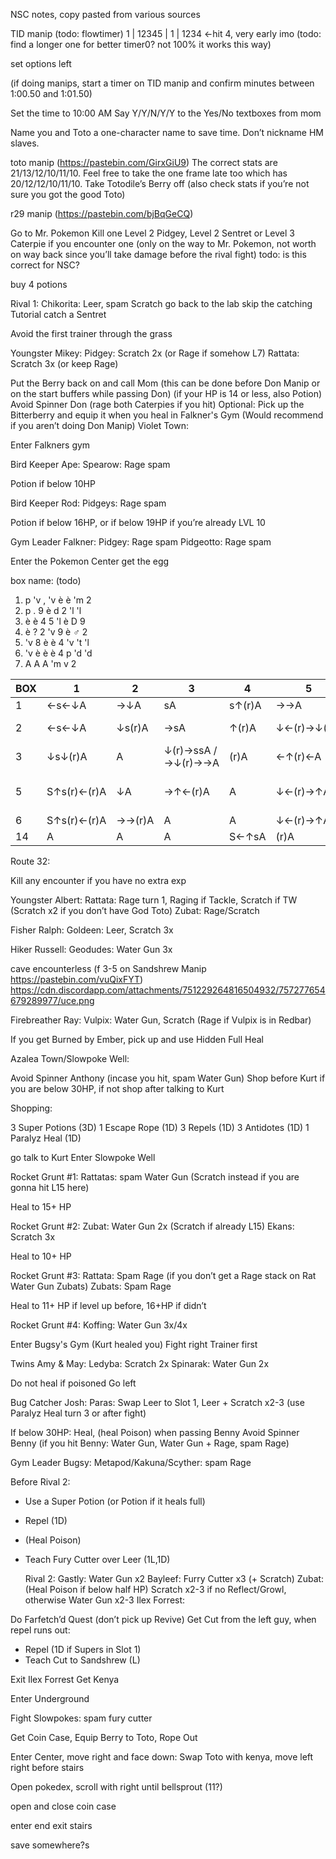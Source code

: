 NSC notes, copy pasted from various sources

TID manip (todo: flowtimer) 1 | 12345 | 1 | 1234 <-hit 4, very early imo (todo: find a longer one for better timer0? not 100% it works this way)

set options left

(if doing manips, start a timer on TID manip and confirm minutes between 1:00.50 and 1:01.50)

Set the time to 10:00 AM
Say Y/Y/N/Y/Y to the Yes/No textboxes from mom

Name you and Toto a one-character name to save time. Don’t nickname HM slaves.

toto manip (https://pastebin.com/GirxGiU9)
The correct stats are 21/13/12/10/11/10. Feel free to take the one frame late too which has 20/12/12/10/11/10.
Take Totodile’s Berry off (also check stats if you’re not sure you got the good Toto)

r29 manip (https://pastebin.com/bjBqGeCQ)

Go to Mr. Pokemon
Kill one Level 2 Pidgey, Level 2 Sentret or Level 3 Caterpie if you encounter one (only on the way to Mr. Pokemon, not worth on way back  since you’ll take damage before the rival fight)
todo: is this correct for NSC?

buy 4 potions

Rival 1:
Chikorita: Leer, spam Scratch
go back to the lab
skip the catching Tutorial
catch a Sentret

Avoid the first trainer through the grass

Youngster Mikey:
          Pidgey: Scratch 2x (or Rage if somehow L7)
          Rattata: Scratch 3x (or keep Rage)

Put the Berry back on and call Mom (this can be done before Don Manip or on the start buffers while passing Don) (if your HP is 14 or less, also Potion)
Avoid Spinner Don (rage both Caterpies if you hit)
Optional: Pick up the Bitterberry and equip it when you heal in Falkner's Gym (Would recommend if you aren’t doing Don Manip)
Violet Town:


Enter Falkners gym

Bird Keeper Ape:
             Spearow: Rage spam

Potion if below 10HP

Bird Keeper Rod:
               Pidgeys: Rage spam

Potion if below 16HP, or if below 19HP if you’re already LVL 10

Gym Leader Falkner:
           Pidgey: Rage spam
      Pidgeotto: Rage spam

Enter the Pokemon Center
get the egg

box name: (todo)

1. p 'v , 'v è è 'm 2
2. p . 9 è d 2 'l 'l
3. è è 4 5 'l è D 9
4. è ? 2 'v 9 è ♂ 2
5. 'v 8 è è 4 'v 't 'l
6. 'v è è è 4 p 'd 'd
14. A A A 'm v 2

| BOX | 1   | 2   | 3   | 4   | 5   | 6   | 7   | 8   | NAME |
| --- | --- | --- | --- | --- | --- | --- | --- | --- | ---- |
| 1   | ←s←↓A | →↓A | sA | s↑(r)A | →→A | A | →→→(r)A | ←←↓A | p'v,'vèè'm2 |  
| 2   | ←s←↓A | ↓s(r)A | →sA | ↑(r)A | ↓←(r)→↓(r)A | ↑(r)←↑(r)→A / ↑→(r)←←A | ↑(r)A /→↑(r)A | A | p.9èd2'l'l |
| 3   | ↓s↓(r)A | A | ↓(r)→ssA / →↓(r)→→A | (r)A | ←↑(r)←A | ←(r)A | ↓s(r)→↓A    | sS↑A | èè45'lèD9 |
| 5   | S↑s(r)←(r)A | ↓A | →↑←(r)A | A | ↓←(r)→↑A | S↑→(r)←A | (hold←)A | (hold←)ss(r)←A/(or wait 1 scroll before s, then ssA) | 'v8èè4'v't'l |
| 6   | S↑s(r)←(r)A | →→(r)A | A | A | ↓←(r)→↑A | S↓→←←A | S→↑(r)→↑(r)A | A | 'vèèè4p'd'd |
| 14  | A | A | A | S←↑sA | (r)A | ←↓(r)←↓A | SA |     | AAA'mv2 |




Route 32:

Kill any encounter if you have no extra exp

Youngster Albert:
Rattata: Rage turn 1, Raging if Tackle, Scratch if TW (Scratch x2 if you don’t have God Toto)
Zubat: Rage/Scratch


Fisher Ralph:
              Goldeen: Leer, Scratch 3x

Hiker Russell:
              Geodudes: Water Gun 3x

cave encounterless (f 3-5 on Sandshrew Manip https://pastebin.com/vuQixFYT)
https://cdn.discordapp.com/attachments/751229264816504932/757277654679289977/uce.png

Firebreather Ray:
                  Vulpix: Water Gun, Scratch (Rage if Vulpix is in Redbar)

If you get Burned by Ember, pick up and use Hidden Full Heal

Azalea Town/Slowpoke Well:

Avoid Spinner Anthony
(incase you hit, spam Water Gun)
Shop before Kurt if you are below 30HP, if not shop after talking to Kurt

Shopping:

3 Super Potions (3D)
1 Escape Rope (1D)
3 Repels (1D)
3 Antidotes (1D)
1 Paralyz Heal (1D)

go talk to Kurt
Enter Slowpoke Well

Rocket Grunt #1:
             Rattatas: spam Water Gun (Scratch instead if you are gonna hit L15 here)

Heal to 15+ HP

Rocket Grunt #2:
                 Zubat: Water Gun 2x (Scratch if already L15)
                 Ekans: Scratch 3x

Heal to 10+ HP

Rocket Grunt #3:
               Rattata: Spam Rage (if you don’t get a Rage stack on Rat Water Gun Zubats)
               Zubats: Spam Rage

Heal to 11+ HP if level up before, 16+HP if didn’t

Rocket Grunt #4:
               Koffing: Water Gun 3x/4x

Enter Bugsy's Gym (Kurt healed you)
Fight right Trainer first

Twins Amy & May:
                  Ledyba: Scratch 2x
                  Spinarak: Water Gun 2x

Do not heal if poisoned
Go left

Bug Catcher Josh:
                   Paras: Swap Leer to Slot 1, Leer + Scratch x2-3 (use Paralyz Heal turn 3 or                        after fight)


If below 30HP: Heal, (heal Poison) when passing Benny
Avoid Spinner Benny
(if you hit Benny: Water Gun, Water Gun + Rage, spam Rage)

Gym Leader Bugsy:
Metapod/Kakuna/Scyther: spam Rage

Before Rival 2:
- Use a Super Potion (or Potion if it heals full)
- Repel (1D)
- (Heal Poison)
- Teach Fury Cutter over Leer (1L,1D)

   Rival 2:
    Gastly: Water Gun x2
  Bayleef: Furry Cutter x3 (+ Scratch)
     Zubat: (Heal Poison if below half HP) Scratch x2-3 if no Reflect/Growl,
                 otherwise Water Gun x2-3
Ilex Forrest:

Do Farfetch’d Quest (don’t pick up Revive)
Get Cut from the left guy, when repel runs out:
- Repel (1D if Supers in Slot 1)
- Teach Cut to Sandshrew (L)

Exit Ilex Forrest
Get Kenya

Enter Underground

Fight Slowpokes: spam fury cutter

Get Coin Case, Equip Berry to Toto, Rope Out

Enter Center, move right and face down:
Swap Toto with kenya, move left right before stairs

Open pokedex, scroll with right until bellsprout (11?)

open and close coin case

enter end exit stairs

save somewhere?s
